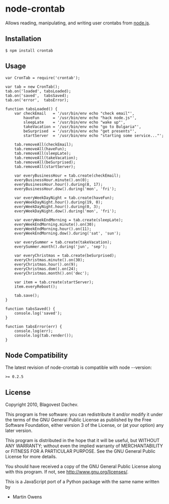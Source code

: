 
# node-crontab
      
Allows reading, manipulating, and writing user crontabs from [node.js](http://nodejs.org).

## Installation
    $ npm install crontab

## Usage
    var CronTab = require('crontab');
    
    var tab = new CronTab();
    tab.on('loaded', tabsLoaded);
    tab.on('saved',  tabsSaved);
    tab.on('error',  tabsError);
    
    function tabsLoaded() {
        var checkEmail   = '/usr/bin/env echo "check email"',
            haveFun      = '/usr/bin/env echo "hack node.js"',
            sleepLate    = '/usr/bin/env echo "wake up"',
            takeVacation = '/usr/bin/env echo "go to Bulgaria"',
            beSurprised  = '/usr/bin/env echo "get presents"',
            startServer  = '/usr/bin/env echo "starting some service..."';
        
        tab.removeAll(checkEmail);
        tab.removeAll(haveFun);
        tab.removeAll(sleepLate);
        tab.removeAll(takeVacation);
        tab.removeAll(beSurprised);
        tab.removeAll(startServer);
        
        var everyBusinessHour = tab.create(checkEmail);
        everyBusinessHour.minute().on(0);
        everyBusinessHour.hour().during(8, 17);
        everyBusinessHour.dow().during('mon', 'fri');
        
        var everyWeekDayNight = tab.create(haveFun);
        everyWeekDayNight.hour().during(19, 0);
        everyWeekDayNight.hour().during(0, 3);
        everyWeekDayNight.dow().during('mon', 'fri');
        
        var everyWeekEndMorning = tab.create(sleepLate);
        everyWeekEndMorning.minute().on(30);
        everyWeekEndMorning.hour().on(11);
        everyWeekEndMorning.dow().during('sat', 'sun');
        
        var everySummer = tab.create(takeVacation);
        everySummer.month().during('jun', 'sep');
        
        var everyChristmas = tab.create(beSurprised);
        everyChristmas.minute().on(30);
        everyChristmas.hour().on(9);
        everyChristmas.dom().on(24);
        everyChristmas.month().on('dec');
        
        var item = tab.create(startServer);
        item.everyReboot();
        
        tab.save();
    }
    
    function tabsSaved() {
        console.log('saved');
    }
    
    function tabsError(err) {
        console.log(err);
        console.log(tab.render());
    }

## Node Compatibility
    
The latest revision of node-crontab is compatible with node --version:

    >= 0.2.5

## License
Copyright 2010, Blagovest Dachev.

This program is free software: you can redistribute it and/or modify
it under the terms of the GNU General Public License as published by
the Free Software Foundation, either version 3 of the License, or
(at your option) any later version.

This program is distributed in the hope that it will be useful,
but WITHOUT ANY WARRANTY; without even the implied warranty of
MERCHANTABILITY or FITNESS FOR A PARTICULAR PURPOSE.  See the
GNU General Public License for more details.

You should have received a copy of the GNU General Public License
along with this program.  If not, see <http://www.gnu.org/licenses/>.

This is a JavaScript port of a Python package with the same name written by
- Martin Owens <doctormo at gmail com>
